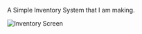 A Simple Inventory System that I am making.

![Inventory Screen](https://i.hizliresim.com/17siy4s.png)
